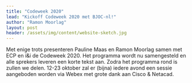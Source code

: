 ```yaml
---
title: "Codeweek 2020"
lead: "Kickoff Codeweek 2020 met BJOC-nl!"
author: "Ramon Moorlag"
layout: post
header: /assets/img/content/website-sketch.jpg
---
```

Met enige trots presenteren Pauline Maas en Ramon Moorlag samen met ECP en i&i de Codeweek 2020. 
Het programma wordt nu samengesteld en alle sprekers leveren een korte tekst aan. Zodra het programma rond is zullen we delen. 
12-23 oktober zal er (bijna) iedere avond een sessie aangeboden worden via Webex met grote dank aan Cisco & Netacad. 
